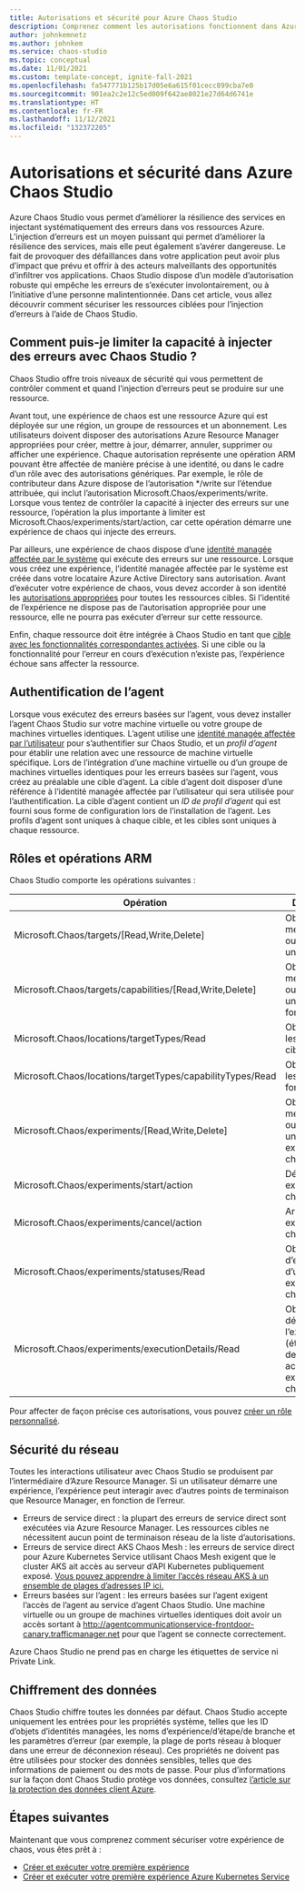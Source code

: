 ```yaml
---
title: Autorisations et sécurité pour Azure Chaos Studio
description: Comprenez comment les autorisations fonctionnent dans Azure Chaos Studio, et comment vous pouvez sécuriser des ressources à partir d’une injection d’erreurs accidentelles.
author: johnkemnetz
ms.author: johnkem
ms.service: chaos-studio
ms.topic: conceptual
ms.date: 11/01/2021
ms.custom: template-concept, ignite-fall-2021
ms.openlocfilehash: fa547771b125b17d05e6a615f01cecc899cba7e0
ms.sourcegitcommit: 901ea2c2e12c5ed009f642ae8021e27d64d6741e
ms.translationtype: HT
ms.contentlocale: fr-FR
ms.lasthandoff: 11/12/2021
ms.locfileid: "132372205"
---
```

# <a name="permissions-and-security-in-azure-chaos-studio"></a>Autorisations et sécurité dans Azure Chaos Studio

Azure Chaos Studio vous permet d’améliorer la résilience des services en injectant systématiquement des erreurs dans vos ressources Azure. L’injection d’erreurs est un moyen puissant qui permet d’améliorer la résilience des services, mais elle peut également s’avérer dangereuse. Le fait de provoquer des défaillances dans votre application peut avoir plus d’impact que prévu et offrir à des acteurs malveillants des opportunités d’infiltrer vos applications. Chaos Studio dispose d’un modèle d’autorisation robuste qui empêche les erreurs de s’exécuter involontairement, ou à l’initiative d’une personne malintentionnée. Dans cet article, vous allez découvrir comment sécuriser les ressources ciblées pour l’injection d’erreurs à l’aide de Chaos Studio.

## <a name="how-can-i-restrict-the-ability-to-inject-faults-with-chaos-studio"></a>Comment puis-je limiter la capacité à injecter des erreurs avec Chaos Studio ?

Chaos Studio offre trois niveaux de sécurité qui vous permettent de contrôler comment et quand l’injection d’erreurs peut se produire sur une ressource.

Avant tout, une expérience de chaos est une ressource Azure qui est déployée sur une région, un groupe de ressources et un abonnement. Les utilisateurs doivent disposer des autorisations Azure Resource Manager appropriées pour créer, mettre à jour, démarrer, annuler, supprimer ou afficher une expérience. Chaque autorisation représente une opération ARM pouvant être affectée de manière précise à une identité, ou dans le cadre d’un rôle avec des autorisations génériques. Par exemple, le rôle de contributeur dans Azure dispose de l’autorisation */write sur l’étendue attribuée, qui inclut l’autorisation Microsoft.Chaos/experiments/write. Lorsque vous tentez de contrôler la capacité à injecter des erreurs sur une ressource, l’opération la plus importante à limiter est Microsoft.Chaos/experiments/start/action, car cette opération démarre une expérience de chaos qui injecte des erreurs.

Par ailleurs, une expérience de chaos dispose d’une [identité managée affectée par le système](../active-directory/managed-identities-azure-resources/overview.md) qui exécute des erreurs sur une ressource. Lorsque vous créez une expérience, l’identité managée affectée par le système est créée dans votre locataire Azure Active Directory sans autorisation. Avant d’exécuter votre expérience de chaos, vous devez accorder à son identité les [autorisations appropriées](chaos-studio-fault-providers.md) pour toutes les ressources cibles. Si l’identité de l’expérience ne dispose pas de l’autorisation appropriée pour une ressource, elle ne pourra pas exécuter d’erreur sur cette ressource.

Enfin, chaque ressource doit être intégrée à Chaos Studio en tant que [cible avec les fonctionnalités correspondantes activées](chaos-studio-targets-capabilities.md). Si une cible ou la fonctionnalité pour l’erreur en cours d’exécution n’existe pas, l’expérience échoue sans affecter la ressource.

## <a name="agent-authentication"></a>Authentification de l’agent

Lorsque vous exécutez des erreurs basées sur l’agent, vous devez installer l’agent Chaos Studio sur votre machine virtuelle ou votre groupe de machines virtuelles identiques. L’agent utilise une [identité managée affectée par l’utilisateur](../active-directory/managed-identities-azure-resources/overview.md) pour s’authentifier sur Chaos Studio, et un *profil d’agent* pour établir une relation avec une ressource de machine virtuelle spécifique. Lors de l’intégration d’une machine virtuelle ou d’un groupe de machines virtuelles identiques pour les erreurs basées sur l’agent, vous créez au préalable une cible d’agent. La cible d’agent doit disposer d’une référence à l’identité managée affectée par l’utilisateur qui sera utilisée pour l’authentification. La cible d’agent contient un *ID de profil d’agent* qui est fourni sous forme de configuration lors de l’installation de l’agent. Les profils d’agent sont uniques à chaque cible, et les cibles sont uniques à chaque ressource.

## <a name="arm-operations-and-roles"></a>Rôles et opérations ARM

Chaos Studio comporte les opérations suivantes :

| Opération | Description |
| -- | -- |
| Microsoft.Chaos/targets/[Read,Write,Delete] | Obtenir, créer, mettre à jour ou supprimer une cible. |
| Microsoft.Chaos/targets/capabilities/[Read,Write,Delete] | Obtenir, créer, mettre à jour ou supprimer une fonctionnalité. |
| Microsoft.Chaos/locations/targetTypes/Read | Obtenir tous les types de cibles. |
| Microsoft.Chaos/locations/targetTypes/capabilityTypes/Read | Obtenir tous les types de fonctionnalités. |
| Microsoft.Chaos/experiments/[Read,Write,Delete] | Obtenir, créer, mettre à jour ou supprimer une expérience de chaos. |
| Microsoft.Chaos/experiments/start/action | Démarrer une expérience de chaos. |
| Microsoft.Chaos/experiments/cancel/action | Arrêter une expérience de chaos. |
| Microsoft.Chaos/experiments/statuses/Read | Obtenir l’état d’exécution d’une expérience de chaos. |
| Microsoft.Chaos/experiments/executionDetails/Read | Obtenir les détails de l’exécution (état et erreurs de chaque action) d’une expérience de chaos. |

Pour affecter de façon précise ces autorisations, vous pouvez [créer un rôle personnalisé](../role-based-access-control/custom-roles.md).

## <a name="network-security"></a>Sécurité du réseau

Toutes les interactions utilisateur avec Chaos Studio se produisent par l’intermédiaire d’Azure Resource Manager. Si un utilisateur démarre une expérience, l’expérience peut interagir avec d’autres points de terminaison que Resource Manager, en fonction de l’erreur.
* Erreurs de service direct : la plupart des erreurs de service direct sont exécutées via Azure Resource Manager. Les ressources cibles ne nécessitent aucun point de terminaison réseau de la liste d’autorisations.
* Erreurs de service direct AKS Chaos Mesh : les erreurs de service direct pour Azure Kubernetes Service utilisant Chaos Mesh exigent que le cluster AKS ait accès au serveur d’API Kubernetes publiquement exposé. [Vous pouvez apprendre à limiter l’accès réseau AKS à un ensemble de plages d’adresses IP ici.](../aks/api-server-authorized-ip-ranges.md)
* Erreurs basées sur l’agent : les erreurs basées sur l’agent exigent l’accès de l’agent au service d’agent Chaos Studio. Une machine virtuelle ou un groupe de machines virtuelles identiques doit avoir un accès sortant à http://agentcommunicationservice-frontdoor-canary.trafficmanager.net pour que l’agent se connecte correctement.

Azure Chaos Studio ne prend pas en charge les étiquettes de service ni Private Link.

## <a name="data-encryption"></a>Chiffrement des données

Chaos Studio chiffre toutes les données par défaut. Chaos Studio accepte uniquement les entrées pour les propriétés système, telles que les ID d’objets d’identités managées, les noms d’expérience/d’étape/de branche et les paramètres d’erreur (par exemple, la plage de ports réseau à bloquer dans une erreur de déconnexion réseau). Ces propriétés ne doivent pas être utilisées pour stocker des données sensibles, telles que des informations de paiement ou des mots de passe. Pour plus d’informations sur la façon dont Chaos Studio protège vos données, consultez [l’article sur la protection des données client Azure](../security/fundamentals/protection-customer-data.md).

## <a name="next-steps"></a>Étapes suivantes
Maintenant que vous comprenez comment sécuriser votre expérience de chaos, vous êtes prêt à :
- [Créer et exécuter votre première expérience](chaos-studio-tutorial-service-direct-portal.md)
- [Créer et exécuter votre première expérience Azure Kubernetes Service](chaos-studio-tutorial-aks-portal.md)
